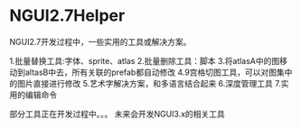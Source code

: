 NGUI2.7Helper
=============

NGUI2.7开发过程中，一些实用的工具或解决方案。

1.批量替换工具:字体、sprite、atlas
2.批量删除工具：脚本
3.将atlasA中的图移动到altasB中去，所有关联的prefab都自动修改
4.9宫格切图工具，可以对图集中的图片直接进行修改
5.艺术字解决方案，和多语言结合起来
6.深度管理工具
7.实用的编辑命令

部分工具正在开发过程中。。。
未来会开发NGUI3.x的相关工具
